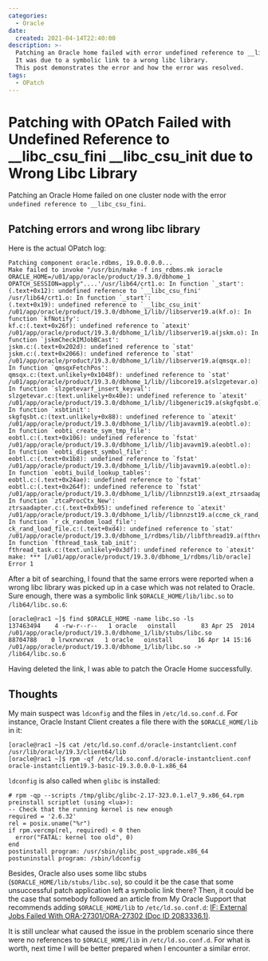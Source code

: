 ```yaml
---
categories:
  - Oracle
date:
  created: 2021-04-14T22:40:00
description: >-
  Patching an Oracle home failed with error undefined reference to __libc_csu_fini.
  It was due to a symbolic link to a wrong libc library.
  This post demonstrates the error and how the error was resolved.
tags:
  - OPatch
---
```


# Patching with OPatch Failed with Undefined Reference to \_\_libc\_csu\_fini \_\_libc\_csu\_init due to Wrong Libc Library

Patching an Oracle Home failed on one cluster node with the error `undefined reference to __libc_csu_fini`.

<!-- more -->

## Patching errors and wrong libc library

Here is the actual OPatch log:

``` hl_lines="3 5"
Patching component oracle.rdbms, 19.0.0.0.0...
Make failed to invoke "/usr/bin/make -f ins_rdbms.mk ioracle ORACLE_HOME=/u01/app/oracle/product/19.3.0/dbhome_1 OPATCH_SESSION=apply"....'/usr/lib64/crt1.o: In function `_start':
(.text+0x12): undefined reference to `__libc_csu_fini'
/usr/lib64/crt1.o: In function `_start':
(.text+0x19): undefined reference to `__libc_csu_init'
/u01/app/oracle/product/19.3.0/dbhome_1/lib//libserver19.a(kf.o): In function `kfNotify':
kf.c:(.text+0x26f): undefined reference to `atexit'
/u01/app/oracle/product/19.3.0/dbhome_1/lib//libserver19.a(jskm.o): In function `jskmCheckIMJobBCast':
jskm.c:(.text+0x202d): undefined reference to `stat'
jskm.c:(.text+0x2066): undefined reference to `stat'
/u01/app/oracle/product/19.3.0/dbhome_1/lib//libserver19.a(qmsqx.o): In function `qmsqxFetchPos':
qmsqx.c:(text.unlikely+0x1048f): undefined reference to `stat'
/u01/app/oracle/product/19.3.0/dbhome_1/lib//libcore19.a(slzgetevar.o): In function `slzgetevarf_insert_keyval':
slzgetevar.c:(text.unlikely+0x40e): undefined reference to `atexit'
/u01/app/oracle/product/19.3.0/dbhome_1/lib//libgeneric19.a(skgfqsbt.o): In function `xsbtinit':
skgfqsbt.c:(text.unlikely+0x88): undefined reference to `atexit'
/u01/app/oracle/product/19.3.0/dbhome_1/lib//libjavavm19.a(eobtl.o): In function `eobti_create_sym_tmp_file':
eobtl.c:(.text+0x106): undefined reference to `fstat'
/u01/app/oracle/product/19.3.0/dbhome_1/lib//libjavavm19.a(eobtl.o): In function `eobti_digest_symbol_file':
eobtl.c:(.text+0x1b8): undefined reference to `fstat'
/u01/app/oracle/product/19.3.0/dbhome_1/lib//libjavavm19.a(eobtl.o): In function `eobti_build_lookup_tables':
eobtl.c:(.text+0x24ae): undefined reference to `fstat'
eobtl.c:(.text+0x264f): undefined reference to `fstat'
/u01/app/oracle/product/19.3.0/dbhome_1/lib//libnnzst19.a(ext_ztrsaadapter.o): In function `ztcaProcCtx_New':
ztrsaadapter.c:(.text+0xb95): undefined reference to `atexit'
/u01/app/oracle/product/19.3.0/dbhome_1/lib//libnnzst19.a(ccme_ck_rand_load_fileS1.o): In function `r_ck_random_load_file':
ck_rand_load_file.c:(.text+0xd4): undefined reference to `stat'
/u01/app/oracle/product/19.3.0/dbhome_1/rdbms/lib//libfthread19.a(fthread_task.o): In function `fthread_task_tab_init':
fthread_task.c:(text.unlikely+0x3df): undefined reference to `atexit'
make: *** [/u01/app/oracle/product/19.3.0/dbhome_1/rdbms/lib/oracle] Error 1
```

After a bit of searching, I found that the same errors were reported when a wrong libc library was picked up in a case which was not related to Oracle.
Sure enough, there was a symbolic link `$ORACLE_HOME/lib/libc.so` to `/lib64/libc.so.6`:

``` hl_lines="3"
[oracle@rac1 ~]$ find $ORACLE_HOME -name libc.so -ls
137463494    4 -rw-r--r--   1 oracle   oinstall       83 Apr 25  2014 /u01/app/oracle/product/19.3.0/dbhome_1/lib/stubs/libc.so
88704788    0 lrwxrwxrwx   1 oracle   oinstall       16 Apr 14 15:16 /u01/app/oracle/product/19.3.0/dbhome_1/lib/libc.so -> /lib64/libc.so.6
```

Having deleted the link, I was able to patch the Oracle Home successfully.

## Thoughts

My main suspect was `ldconfig` and the files in `/etc/ld.so.conf.d`.
For instance, Oracle Instant Client creates a file there with the `$ORACLE_HOME/lib` in it:

``` hl_lines="2"
[oracle@rac1 ~]$ cat /etc/ld.so.conf.d/oracle-instantclient.conf
/usr/lib/oracle/19.3/client64/lib
[oracle@rac1 ~]$ rpm -qf /etc/ld.so.conf.d/oracle-instantclient.conf
oracle-instantclient19.3-basic-19.3.0.0.0-1.x86_64
```

`ldconfig` is also called when `glibc` is installed:

```
# rpm -qp --scripts /tmp/glibc/glibc-2.17-323.0.1.el7_9.x86_64.rpm
preinstall scriptlet (using <lua>):
-- Check that the running kernel is new enough
required = '2.6.32'
rel = posix.uname("%r")
if rpm.vercmp(rel, required) < 0 then
  error("FATAL: kernel too old", 0)
end
postinstall program: /usr/sbin/glibc_post_upgrade.x86_64
postuninstall program: /sbin/ldconfig
```

Besides, Oracle also uses some libc stubs (`$ORACLE_HOME/lib/stubs/libc.so`), so could it be the case that some unsuccessful patch application left a symbolic link there?
Then, it could be the case that somebody followed an article from My Oracle Support that recommends adding `$ORACLE_HOME/lib` to `/etc/ld.so.conf.d`: [IF: External Jobs Failed With ORA-27301/ORA-27302 (Doc ID 2083336.1)](https://support.oracle.com/rs?type=doc&id=2083336.1).

It is still unclear what caused the issue in the problem scenario since there were no references to `$ORACLE_HOME/lib` in `/etc/ld.so.conf.d`.
For what is worth, next time I will be better prepared when I encounter a similar error.
